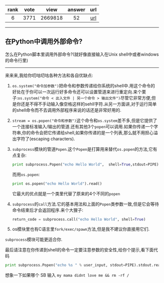 
| rank | vote | view | answer | url |
|:-:|:-:|:-:|:-:|:-:|
|6|3771|2669818|52| [url](http://stackoverflow.com/questions/89228/calling-an-external-command-in-python) |
***

## 在Python中调用外部命令?

怎么在Python脚本里调用外部命令?(就好像直接输入在Unix shell中或者windows的命令行里)

***

来来来,我给你叨咕叨咕各种方法和各自优缺点:

1. `os.system("命令加参数")`把命令和参数传递给你系统的shell中.用这个命令的好处在于你可以一次运行好多命令还可以设置管道来进行重定向.来个栗子:`os.system("命令 < 出入文件 | 另一个命令 > 输出文件")`尽管它非常方便,但是你还是不得不手动输入像空格这样的sehll字符.从另一方面讲,对于运行简单的shell命令而不去调用外部程序来说的话还是非常好用的.
2. `stream = os.popen("命令和参数")`这个命令和`os.system`差不多,但是它提供了一个连接标准输入/输出的管道.还有其他3个`popen`可以调用.如果你传递一个字符串,你的命令会把它传递给shell,如果你传递的是一个列表,那么就不用担心溢出字符了(escaping characters).
3. `subprocess`模块的管道`Popen`.这个`Popen`是打算用来替代`os.popen`的方法,它有点复杂:

	```python
	print subprocess.Popen("echo Hello World", 	shell=True,stdout=PIPE).stdout.read()
	```

	而用`os.popen`:

	```python
	print os.popen("echo Hello World").read()
	```

	它最大的优点就是一个类里代替了原来的4个不同的`popen`

4. `subprocess`的`call`方法.它的基本用法和上面的`Popen`类参数一致,但是它会等待命令结束后才会返回程序.来个大狸子:

	```python
	return_code = subprocess.call("echo Hello World", shell=True)
	```

5. os模块里也有C语言里`fork/exec/spawn`方法,但是我不建议你直接用它们.


`subprocess`模块可能更适合你.

最后请注意在你传递到shell的命令一定要注意参数的安全性,给你个提示,看下面代码

```python
print subprocess.Popen("echo %s " % user_input, stdout=PIPE).stdout.read()
```

想象一下如果哪个 SB 输入 `my mama didnt love me && rm -rf /`

